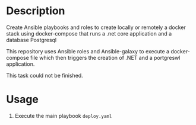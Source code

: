 # Description

Create Ansible playbooks and roles to create locally or remotely a docker stack using docker-compose that runs a .net core application and a database Postgresql

This repository uses Ansible roles and Ansible-galaxy to execute a docker-compose file which then triggers the creation of .NET and a portgreswl application.

This task could not be finished.

# Usage

1. Execute the main playbook `deploy.yaml`